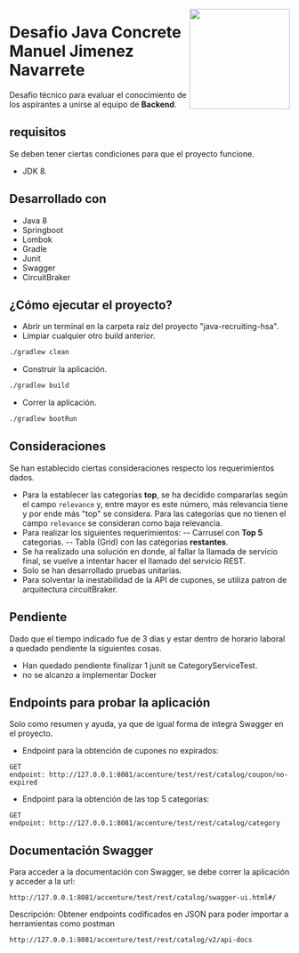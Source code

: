 <a href="https://concrete.com.br/"><img src=".github/concrete_symbol.png" width="180px" align="right" /></a>

# Desafio Java Concrete Manuel Jimenez Navarrete

Desafio técnico para evaluar el conocimiento de los aspirantes a unirse al equipo de **Backend**.

## requisitos
Se deben tener ciertas condiciones para que el proyecto funcione.
* JDK 8.

## Desarrollado con

- Java 8
- Springboot
- Lombok
- Gradle
- Junit
- Swagger
- CircuitBraker

## ¿Cómo ejecutar el proyecto?

- Abrir un terminal en la carpeta raíz del proyecto "java-recruiting-hsa".
- Limpiar cualquier otro build anterior.
```bash
./gradlew clean
```
- Construir la aplicación.
 ```bash
 ./gradlew build
 ```
- Correr la aplicación.
```bash
./gradlew bootRun
```

## Consideraciones
Se han establecido ciertas consideraciones respecto los requerimientos dados.

- Para la establecer las categorias **top**, se ha decidido compararlas según el campo `relevance` y, entre mayor es este número, más relevancia tiene y por ende más "top" se considera. Para las categorías que no tienen el campo `relevance` se consideran como baja relevancia.
- Para realizar los siguientes requerimientos:
-- Carrusel con **Top 5** categorias.
-- Tabla (Grid) con las categorias  **restantes**.
- Se ha realizado una solución en donde, al fallar la llamada de servicio final, se vuelve a intentar hacer el llamado del servicio REST.
- Solo se han desarrollado pruebas unitarias.
- Para solventar la inestabilidad de la API de cupones, se utiliza patron de arquitectura circuitBraker.

## Pendiente

Dado que el tiempo indicado fue de 3 dias y estar dentro de horario laboral a quedado pendiente la siguientes cosas.

- Han quedado pendiente finalizar 1 junit se CategoryServiceTest.
- no se alcanzo a implementar Docker

## Endpoints para probar la aplicación

Solo como resumen y ayuda, ya que de igual forma de integra Swagger en el proyecto.
- Endpoint para la obtención de cupones no expirados:
```
GET
endpoint: http://127.0.0.1:8081/accenture/test/rest/catalog/coupon/no-expired
```
- Endpoint para la obtención de las top 5 categorías:
```
GET
endpoint: http://127.0.0.1:8081/accenture/test/rest/catalog/category
```

## Documentación Swagger

Para acceder a la documentación con Swagger, se debe correr la aplicación y acceder a la url:
```
http://127.0.0.1:8081/accenture/test/rest/catalog/swagger-ui.html#/
```
Descripción: Obtener endpoints codificados en JSON para poder importar a herramientas como postman
```
http://127.0.0.1:8081/accenture/test/rest/catalog/v2/api-docs
```